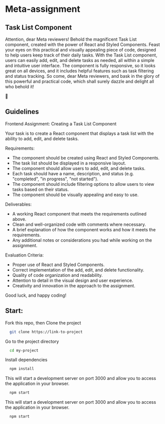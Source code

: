 # Meta-assignment

## Task List Component

Attention, dear Meta reviewers! Behold the magnificent Task List component, created with the power of React and Styled Components. Feast your eyes on this practical and visually appealing piece of code, designed to help users keep track of their daily tasks. With the Task List component, users can easily add, edit, and delete tasks as needed, all within a simple and intuitive user interface. The component is fully responsive, so it looks great on all devices, and it includes helpful features such as task filtering and status tracking. So come, dear Meta reviewers, and bask in the glory of this powerful and practical code, which shall surely dazzle and delight all who behold it!

🎯

## Guidelines

Frontend Assignment: Creating a Task List Component

Your task is to create a React component that displays a task list with the ability to add, edit, and delete tasks.


Requirements:

- The component should be created using React and Styled Components.
- The task list should be displayed in a responsive layout.
- The component should allow users to add, edit, and delete tasks.
- Each task should have a name, description, and status (e.g. "completed", "in progress", "not started").
- The component should include filtering options to allow users to view tasks based on their status.
- The component should be visually appealing and easy to use.


Deliverables:

- A working React component that meets the requirements outlined above.
- Clean and well-organized code with comments where necessary.
- A brief explanation of how the component works and how it meets the requirements.
- Any additional notes or considerations you had while working on the assignment.


Evaluation Criteria:

- Proper use of React and Styled Components.
- Correct implementation of the add, edit, and delete functionality.
- Quality of code organization and readability.
- Attention to detail in the visual design and user experience.
- Creativity and innovation in the approach to the assignment.


Good luck, and happy coding!


## Start:

Fork this repo, then Clone the project

```bash
  git clone https://link-to-project
```

Go to the project directory

```bash
  cd my-project
```

Install dependencies

```bash
  npm install
```

This will start a development server on port 3000 and allow you to access the application in your browser.

```bash
  npm start
```

This will start a development server on port 3000 and allow you to access the application in your browser.

```bash
  npm start
```
